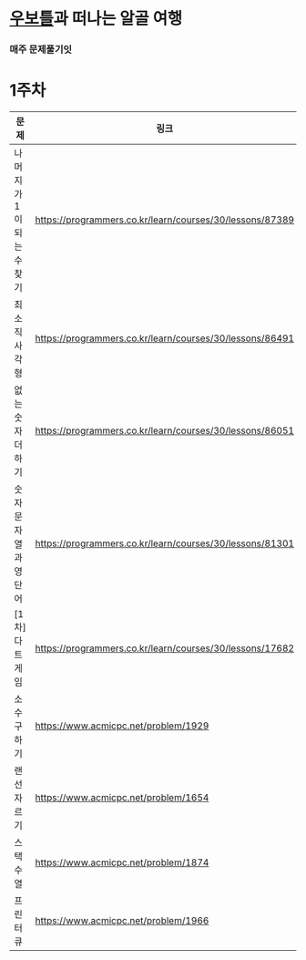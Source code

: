 # [우보틀](https://github.com/woobottle)과 떠나는 알골 여행

### 매주 문제풀기잇

# 1주차

| 문제                      | 링크                                                     | Lv  | Solved? |
| ------------------------- | -------------------------------------------------------- | --- | ------- |
| 나머지가 1이 되는 수 찾기 | https://programmers.co.kr/learn/courses/30/lessons/87389 | 1   | O       |
| 최소직사각형              | https://programmers.co.kr/learn/courses/30/lessons/86491 | 1   | O       |
| 없는 숫자 더하기          | https://programmers.co.kr/learn/courses/30/lessons/86051 | 1   | O       |
| 숫자 문자열과 영단어      | https://programmers.co.kr/learn/courses/30/lessons/81301 | 1   | O       |
| [1차] 다트 게임           | https://programmers.co.kr/learn/courses/30/lessons/17682 | 1   | O       |
| 소수구하기                | https://www.acmicpc.net/problem/1929                     | S2  | O       |
| 랜선 자르기               | https://www.acmicpc.net/problem/1654                     | S3  | O       |
| 스택수열                  | https://www.acmicpc.net/problem/1874                     | S3  | O       |
| 프린터 큐                 | https://www.acmicpc.net/problem/1966                     | S3  | O       |
